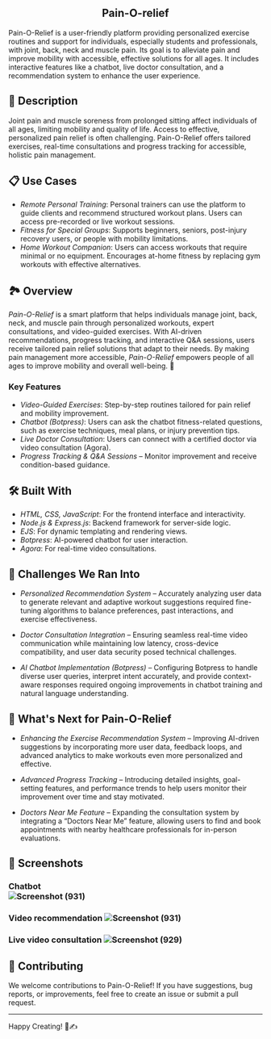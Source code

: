 ## <div div align="center">Pain-O-relief</div>

Pain-O-Relief is a user-friendly platform providing personalized exercise routines and support for individuals, especially 
students and professionals, with joint, back, neck and muscle pain. Its goal is to alleviate pain and improve 
mobility with accessible, effective solutions for all ages. It includes interactive features like a chatbot, live doctor consultation, and a recommendation system to enhance the user experience.

## 🚀 Description

Joint pain and muscle soreness from prolonged sitting affect individuals of all ages, limiting mobility and 
quality of life. Access to effective, personalized pain relief is often challenging. Pain-O-Relief offers tailored 
exercises, real-time consultations and progress tracking for accessible, holistic pain management. 

## 📋 Use Cases

- *Remote Personal Training*: Personal trainers can use the platform to guide clients and recommend structured workout plans. Users can access pre-recorded or live workout sessions.
- *Fitness for Special Groups*: Supports beginners, seniors, post-injury recovery users, or people with mobility limitations.
- *Home Workout Companion*: Users can access workouts that require minimal or no equipment. Encourages at-home fitness by replacing gym workouts with effective alternatives.

## 🏞 Overview

*Pain-O-Relief* is a smart platform that helps individuals manage joint, back, neck, and muscle pain through personalized workouts, expert consultations, and video-guided exercises. With AI-driven recommendations, progress tracking, and interactive Q&A sessions, users receive tailored pain relief solutions that adapt to their needs. By making pain management more accessible, *Pain-O-Relief* empowers people of all ages to improve mobility and overall well-being. 🚀  

### Key Features

- *Video-Guided Exercises*: Step-by-step routines tailored for pain relief and mobility improvement.
- *Chatbot (Botpress)*: Users can ask the chatbot fitness-related questions, such as exercise techniques, meal plans, or injury prevention tips.
- *Live Doctor Consultation*: Users can connect with a certified doctor via video consultation (Agora).
- *Progress Tracking & Q&A Sessions* – Monitor improvement and receive condition-based guidance.

## 🛠 Built With

- *HTML, CSS, JavaScript*: For the frontend interface and interactivity.
- *Node.js & Express.js*: Backend framework for server-side logic.
- *EJS*: For dynamic templating and rendering views.
- *Botpress*: AI-powered chatbot for user interaction.
- *Agora*: For real-time video consultations.
## 🚧 Challenges We Ran Into

- *Personalized Recommendation System* – Accurately analyzing user data to generate relevant and adaptive workout suggestions required fine-tuning algorithms to balance preferences, past interactions, and exercise effectiveness.

- *Doctor Consultation Integration* – Ensuring seamless real-time video communication while maintaining low latency, cross-device compatibility, and user data security posed technical challenges.

- *AI Chatbot Implementation (Botpress)* – Configuring Botpress to handle diverse user queries, interpret intent accurately, and provide context-aware responses required ongoing improvements in chatbot training and natural language understanding.

## 🌟 What's Next for Pain-O-Relief

- *Enhancing the Exercise Recommendation System* – Improving AI-driven suggestions by incorporating more user data, feedback loops, and advanced analytics to make workouts even more personalized and effective.

- *Advanced Progress Tracking* – Introducing detailed insights, goal-setting features, and performance trends to help users monitor their improvement over time and stay motivated.

- *Doctors Near Me Feature* – Expanding the consultation system by integrating a “Doctors Near Me” feature, allowing users to find and book appointments with nearby healthcare professionals for in-person evaluations.

## 📸 Screenshots

### Chatbot  <Br>![Screenshot (931)](https://github.com/SukritDeb/Pain-O-Relief/blob/main/Images/Chatbot%20Screenshot%202025-02-09%20at%2010.06.56_2eb476b7.jpg?raw=true)

### Video recommendation  ![Screenshot (931)](https://github.com/SukritDeb/Pain-O-Relief/blob/main/Images/Video%20Recommend%20Screenshot%202025-02-09%20at%2010.07.29_88ba9260.jpg?raw=true)

### Live video consultation  ![Screenshot (929)](https://github.com/SukritDeb/Pain-O-Relief/blob/main/Images/Video%20call%20screenshot%202025-02-09%20at%2010.05.35_efbe9693.jpg?raw=true)

## 🤝 Contributing

We welcome contributions to Pain-O-Relief! If you have suggestions, bug reports, or improvements, feel free to create an issue or submit a pull request.


---

Happy Creating! 🎨✍
